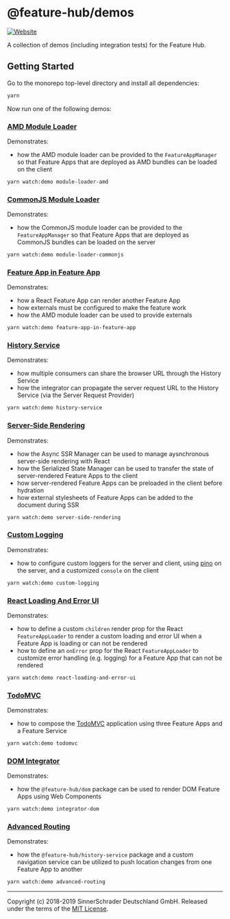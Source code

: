 # @feature-hub/demos

[![Website][website-badge]][website]

A collection of demos (including integration tests) for the Feature Hub.

## Getting Started

Go to the monorepo top-level directory and install all dependencies:

```sh
yarn
```

Now run one of the following demos:

### [AMD Module Loader](src/module-loader-amd)

Demonstrates:

- how the AMD module loader can be provided to the `FeatureAppManager` so that
  Feature Apps that are deployed as AMD bundles can be loaded on the client

```sh
yarn watch:demo module-loader-amd
```

### [CommonJS Module Loader](src/module-loader-commonjs)

Demonstrates:

- how the CommonJS module loader can be provided to the `FeatureAppManager` so
  that Feature Apps that are deployed as CommonJS bundles can be loaded on the
  server

```sh
yarn watch:demo module-loader-commonjs
```

### [Feature App in Feature App](src/feature-app-in-feature-app)

Demonstrates:

- how a React Feature App can render another Feature App
- how externals must be configured to make the feature work
- how the AMD module loader can be used to provide externals

```sh
yarn watch:demo feature-app-in-feature-app
```

### [History Service](src/history-service)

Demonstrates:

- how multiple consumers can share the browser URL through the History Service
- how the integrator can propagate the server request URL to the History Service
  (via the Server Request Provider)

```sh
yarn watch:demo history-service
```

### [Server-Side Rendering](src/server-side-rendering)

Demonstrates:

- how the Async SSR Manager can be used to manage aysnchronous server-side
  rendering with React
- how the Serialized State Manager can be used to transfer the state of
  server-rendered Feature Apps to the client
- how server-rendered Feature Apps can be preloaded in the client before
  hydration
- how external stylesheets of Feature Apps can be added to the document during
  SSR

```sh
yarn watch:demo server-side-rendering
```

### [Custom Logging](src/custom-logging)

Demonstrates:

- how to configure custom loggers for the server and client, using [pino][pino]
  on the server, and a customized `console` on the client

```sh
yarn watch:demo custom-logging
```

### [React Loading And Error UI](src/react-loading-and-error-ui)

Demonstrates:

- how to define a custom `children` render prop for the React `FeatureAppLoader`
  to render a custom loading and error UI when a Feature App is loading or can
  not be rendered
- how to define an `onError` prop for the React `FeatureAppLoader` to customize
  error handling (e.g. logging) for a Feature App that can not be rendered

```sh
yarn watch:demo react-loading-and-error-ui
```

### [TodoMVC](src/todomvc)

Demonstrates:

- how to compose the [TodoMVC][todomvc] application using three Feature Apps and
  a Feature Service

```sh
yarn watch:demo todomvc
```

### [DOM Integrator](src/integrator-dom)

Demonstrates:

- how the `@feature-hub/dom` package can be used to render DOM Feature Apps
  using Web Components

```sh
yarn watch:demo integrator-dom
```

### [Advanced Routing](src/advanced-routing)

Demonstrates:

- how the `@feature-hub/history-service` package and a custom navigation service
  can be utilized to push location changes from one Feature App to another

```sh
yarn watch:demo advanced-routing
```

---

Copyright (c) 2018-2019 SinnerSchrader Deutschland GmbH. Released under the
terms of the [MIT License][license].

[license]: https://github.com/sinnerschrader/feature-hub/blob/master/LICENSE
[website]: https://feature-hub.io/
[website-badge]:
  https://img.shields.io/badge/Website-feature--hub.io-%23500dc5.svg
[todomvc]: http://todomvc.com
[pino]: http://getpino.io
